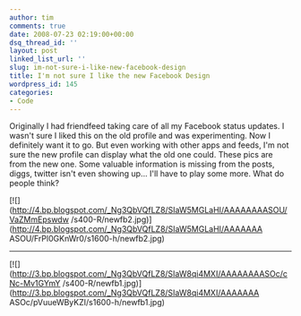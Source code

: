 ```yaml
---
author: tim
comments: true
date: 2008-07-23 02:19:00+00:00
dsq_thread_id: ''
layout: post
linked_list_url: ''
slug: im-not-sure-i-like-new-facebook-design
title: I'm not sure I like the new Facebook Design
wordpress_id: 145
categories:
- Code
---
```


Originally I had friendfeed taking care of all my Facebook status updates. I
wasn't sure I liked this on the old profile and was experimenting. Now I
definitely want it to go. But even working with other apps and feeds, I'm not
sure the new profile can display what the old one could. These pics are from
the new one. Some valuable information is missing from the posts, diggs,
twitter isn't even showing up... I'll have to play some more. What do people
think?  

[![](http://4.bp.blogspot.com/_Ng3QbVQfLZ8/SIaW5MGLaHI/AAAAAAAASOU/VaZMmEpswdw
/s400-R/newfb2.jpg)](http://4.bp.blogspot.com/_Ng3QbVQfLZ8/SIaW5MGLaHI/AAAAAAA
ASOU/FrPl0GKnWr0/s1600-h/newfb2.jpg)  

* * *

  
[![](http://3.bp.blogspot.com/_Ng3QbVQfLZ8/SIaW8qi4MXI/AAAAAAAASOc/cNc-Mv1GYmY
/s400-R/newfb1.jpg)](http://3.bp.blogspot.com/_Ng3QbVQfLZ8/SIaW8qi4MXI/AAAAAAA
ASOc/pVuueWByKZI/s1600-h/newfb1.jpg)

